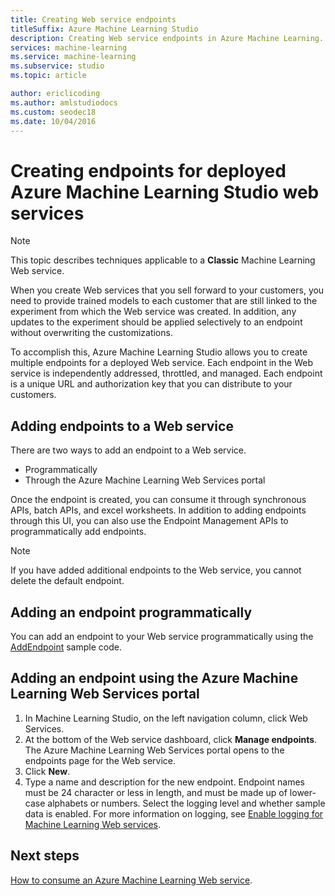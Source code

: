 ```yaml
---
title: Creating Web service endpoints
titleSuffix: Azure Machine Learning Studio
description: Creating Web service endpoints in Azure Machine Learning. Each endpoint in the Web service is independently addressed, throttled, and managed.
services: machine-learning
ms.service: machine-learning
ms.subservice: studio
ms.topic: article

author: ericlicoding
ms.author: amlstudiodocs
ms.custom: seodec18
ms.date: 10/04/2016
---
```

# Creating endpoints for deployed Azure Machine Learning Studio web services
> [!NOTE]
>  This topic describes techniques applicable to a **Classic** Machine Learning Web service.
> 
> 

When you create Web services that you sell forward to your customers, you need to provide trained models to each customer that are still linked to the experiment from which the Web service was created. In addition, any updates to the experiment should be applied selectively to an endpoint without overwriting the customizations.

To accomplish this, Azure Machine Learning Studio allows you to create multiple endpoints for a deployed Web service. Each endpoint in the Web service is independently addressed, throttled, and managed. Each endpoint is a unique URL and authorization key that you can distribute to your customers.



## Adding endpoints to a Web service
There are two ways to add an endpoint to a Web service.

* Programmatically
* Through the Azure Machine Learning Web Services portal

Once the endpoint is created, you can consume it through synchronous APIs, batch APIs, and excel worksheets. In addition to adding endpoints through this UI, you can also use the Endpoint Management APIs to programmatically add endpoints.

> [!NOTE]
> If you have added additional endpoints to the Web service, you cannot delete the default endpoint.
> 
> 

## Adding an endpoint programmatically
You can add an endpoint to your Web service programmatically using the [AddEndpoint](https://github.com/raymondlaghaeian/AML_EndpointMgmt/blob/master/Program.cs) sample code.

## Adding an endpoint using the Azure Machine Learning Web Services portal
1. In Machine Learning Studio, on the left navigation column, click Web Services.
2. At the bottom of the Web service dashboard, click **Manage endpoints**. The Azure Machine Learning Web Services portal opens to the endpoints page for the Web service.
3. Click **New**.
4. Type a name and description for the new endpoint. Endpoint names must be 24 character or less in length, and must be made up of lower-case alphabets or numbers. Select the logging level and whether sample data is enabled. For more information on logging, see [Enable logging for Machine Learning Web services](web-services-logging.md).

## Next steps
[How to consume an Azure Machine Learning Web service](consume-web-services.md).

